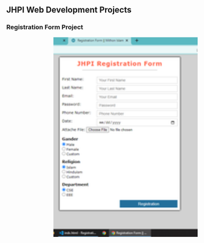 ## JHPI Web Development Projects

### Registration Form Project


<img align="right" hight="205" width="380" src="https://github.com/mithon42/JHPI-Form/blob/main/image/project.png?raw=true">

